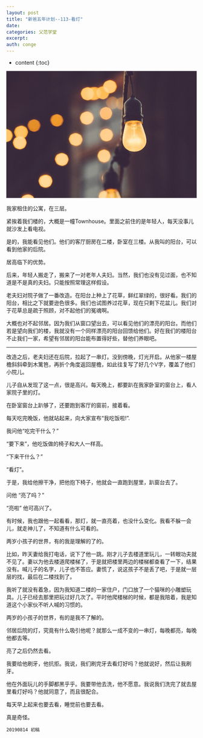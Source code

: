 ```yaml
---
layout: post
title: "新爸五年计划--113-看灯"
date:
categories: 父范学堂
excerpt:
auth: conge
---
```

* content
{:toc}

![ ](/assets/images/父范学堂/118382-464cf35b44aee451.png)

我家租住的公寓，在三层。

紧挨着我们楼的，大概是一幢Townhouse。里面之前住的是年轻人，每天没事儿就沙发上看电视。

是的，我能看见他们。他们的客厅厨房在二楼，卧室在三楼。从我叫的阳台，可以看到他家的后院。

居高临下的优势。

后来，年轻人搬走了，搬来了一对老年人夫妇。当然，我们也没有见过面，也不知道是不是真的夫妇。只能按照常理这样假设。

老夫妇对院子做了一番改造。在阳台上种上了花草，鲜红翠绿的，很好看。我们的阳台，相比之下就要逊色很多。我们也试图养过花草，现在只剩下花盆儿。我们对于花草总是疏于照顾，对不起他们的冤魂啊。

大概也对不起邻居。因为我们从窗口望出去，可以看见他们的漂亮的阳台。而他们若是望向我们的楼，我就没有一个同样漂亮的阳台回馈给他们。好在我们的楼阳台不止我们一家，希望有邻居的阳台能布置得好些，替他们养眼吧。

-----

改造之后，老夫妇还在后院，拉起了一串灯。没到傍晚，灯光开启。从他家一楼屋檐斜斜牵到木篱笆，再折个角度返回屋檐，如此往复写了好几个V字，覆盖了他们小院儿。

儿子自从发现了这一点，很是高兴。每天晚上，都要趴在我家卧室的窗台上，看人家院子里的灯。

在卧室窗台上趴够了，还要跑到客厅的窗前，接着看。

每天吃完晚饭，他就站起来，向大家宣布“我吃饭啦!”.

我问他“吃完干什么？”

“要下来”，他吃饭做的椅子和大人一样高。

“下来干什么？”

“看灯”。

于是，我给他擦干净，把他抱下椅子，他就会一直跑到屋里，趴窗台去了。

问他 “亮了吗？”

“亮啦” 他可高兴了。

有时候，我也跟他一起看看，那灯，就一直亮着，也没什么变化。我看不躲一会儿，就走神儿了，不知道有什么可看的。

两岁小孩子的世界，有的我是理解的了的。

比如，昨天妻给我打电话，说下了他一跳。刚才儿子去楼道里玩儿，一转眼功夫就不见了。妻以为他去楼道爬楼梯了，于是就把楼里两边的楼梯都查看了一下，结果没有。喊儿子的名字，儿子也不答应。妻慌了，说这孩子不是丢了吧，于是就一层层的找，最后在二楼找到了。

我听了就没有着急，因为我知道二楼的一家住户，门口放了一个猫咪的小雕塑玩具。儿子已经去那里把玩过好几次了。平时他爬楼梯的时候，都是我陪着，我是知道这个小家伙不听人喊的习惯的。

两岁的小孩子的世界，有的是我不了解的。

邻居后院的灯，究竟有什么吸引他呢？就那么一成不变的一串灯，每晚都亮，每晚他都去等。

亮了之后仍然去看。

我要给他刷牙，他抗拒。我说，我们刷完牙去看灯好吗？他就说好，然后让我刷牙。

他在外面玩儿的手脚都黑乎乎。我要带他去洗，他不愿意。我说我们洗完了就去屋里看灯好吗？他就同意了，而且很配合。

每天早上起来也要去看，睡觉前也要去看。

真是奇怪。



```
20190814 初稿
```
